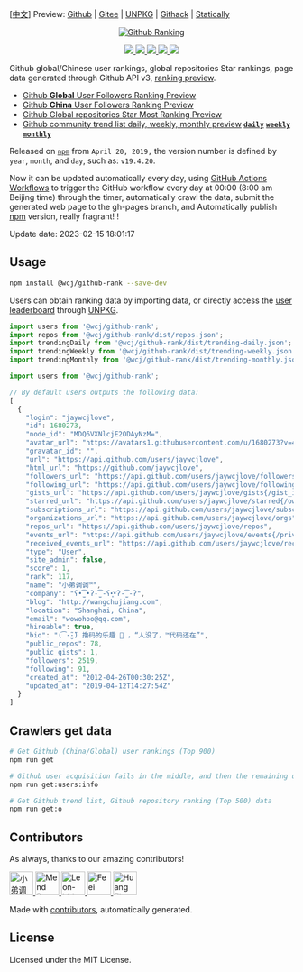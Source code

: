[[中文](./README-zh.md)] Preview: [Github](http://jaywcjlove.github.io/github-rank/) | [Gitee](http://jaywcjlove.gitee.io/github-rank) | [UNPKG](https://unpkg.com/@wcj/github-rank/web/index.html) | [Githack](https://raw.githack.com/jaywcjlove/github-rank/gh-pages/index.html) | [Statically](https://cdn.statically.io/gh/jaywcjlove/github-rank/gh-pages/index.html)

<p align="center">
  <a href="https://jaywcjlove.github.io/github-rank">
    <img alt="Github Ranking" src="https://user-images.githubusercontent.com/1680273/65843701-9efb9280-e365-11e9-80c7-0ed5def853de.png">
  </a>
</p>

<p align="center">
  <a href="https://github.com/jaywcjlove/github-rank">
    <img src="https://github.com/jaywcjlove/github-rank/workflows/Build%20and%20Deploy%20Github%20Rank/badge.svg">
  </a>
  <a href="https://github.com/jaywcjlove/github-rank/issues">
    <img src="https://img.shields.io/github/issues/jaywcjlove/github-rank.svg">
  </a>
  <a href="https://github.com/jaywcjlove/github-rank/network">
    <img src="https://img.shields.io/github/forks/jaywcjlove/github-rank.svg">
  </a>
  <a href="https://github.com/jaywcjlove/github-rank/stargazers">
    <img src="https://img.shields.io/github/stars/jaywcjlove/github-rank.svg">
  </a>
  <a href="https://www.npmjs.com/package/@wcj/github-rank">
    <img src="https://img.shields.io/npm/v/@wcj/github-rank.svg">
  </a>
</p>

Github global/Chinese user rankings, global repositories Star rankings, page data generated through Github API v3, [ranking preview](http://jaywcjlove.github.io/github-rank/).

- [Github **Global** User Followers Ranking Preview](http://jaywcjlove.github.io/github-rank/)
- [Github **China** User Followers Ranking Preview](http://jaywcjlove.github.io/github-rank/users.china.html)
- [Github Global repositories Star Most Ranking Preview](http://jaywcjlove.github.io/github-rank/repos.html)
- [Github community trend list daily, weekly, monthly preview](http://jaywcjlove.github.io/github-rank/trending.html) [**`daily`**](http://jaywcjlove.github.io/github-rank/trending.html) [**`weekly`**](http://jaywcjlove.github.io/github-rank/trending-weekly.html) [**`monthly`**](http://jaywcjlove.github.io/github-rank/trending-monthly.html)

Released on [`npm`](https://www.npmjs.com/package/@wcj/github-rank) from `April 20, 2019,` the version number is defined by `year`, `month`, and `day`, such as: `v19.4.20`.

Now it can be updated automatically every day, using [GitHub Actions Workflows](https://github.com/actions/starter-workflows) to trigger the GitHub workflow every day at 00:00 (8:00 am Beijing time) through the timer, automatically crawl the data, submit the generated web page to the gh-pages branch, and Automatically publish [npm](https://www.npmjs.com/package/@wcj/github-rank) version, really fragrant! !

Update date: <!--GAMFC-->2023-02-15 18:01:17<!--GAMFC-END-->

## Usage

```bash
npm install @wcj/github-rank --save-dev
```

Users can obtain ranking data by importing data, or directly access the [user leaderboard](https://unpkg.com/@wcj/github-rank/web/index.html) through [UNPKG](https://unpkg.com/@wcj/github-rank/dist/users.json).

```js
import users from '@wcj/github-rank';
import repos from '@wcj/github-rank/dist/repos.json';
import trendingDaily from '@wcj/github-rank/dist/trending-daily.json';
import trendingWeekly from '@wcj/github-rank/dist/trending-weekly.json';
import trendingMonthly from '@wcj/github-rank/dist/trending-monthly.json';
```

```js
import users from '@wcj/github-rank';

// By default users outputs the following data:
[
  {
    "login": "jaywcjlove",
    "id": 1680273,
    "node_id": "MDQ6VXNlcjE2ODAyNzM=",
    "avatar_url": "https://avatars1.githubusercontent.com/u/1680273?v=4",
    "gravatar_id": "",
    "url": "https://api.github.com/users/jaywcjlove",
    "html_url": "https://github.com/jaywcjlove",
    "followers_url": "https://api.github.com/users/jaywcjlove/followers",
    "following_url": "https://api.github.com/users/jaywcjlove/following{/other_user}",
    "gists_url": "https://api.github.com/users/jaywcjlove/gists{/gist_id}",
    "starred_url": "https://api.github.com/users/jaywcjlove/starred{/owner}{/repo}",
    "subscriptions_url": "https://api.github.com/users/jaywcjlove/subscriptions",
    "organizations_url": "https://api.github.com/users/jaywcjlove/orgs",
    "repos_url": "https://api.github.com/users/jaywcjlove/repos",
    "events_url": "https://api.github.com/users/jaywcjlove/events{/privacy}",
    "received_events_url": "https://api.github.com/users/jaywcjlove/received_events",
    "type": "User",
    "site_admin": false,
    "score": 1,
    "rank": 117,
    "name": "小弟调调™",
    "company": "ʕ•̫͡•ʔ-̫͡-ʕ•͓͡•ʔ-̫͡-ʔ",
    "blog": "http://wangchujiang.com",
    "location": "Shanghai, China",
    "email": "wowohoo@qq.com",
    "hireable": true,
    "bio": "(͡·̮̃·̃) 撸码的乐趣 💯 ，“人没了，™代码还在”",
    "public_repos": 78,
    "public_gists": 1,
    "followers": 2519,
    "following": 91,
    "created_at": "2012-04-26T00:30:25Z",
    "updated_at": "2019-04-12T14:27:54Z"
  }
]
```

## Crawlers get data

```bash
# Get Github (China/Global) user rankings (Top 900)
npm run get

# Github user acquisition fails in the middle, and then the remaining user information is acquired
npm run get:users:info

# Get Github trend list, Github repository ranking (Top 500) data
npm run get:o
```

## Contributors

As always, thanks to our amazing contributors!

<!--AUTO_GENERATED_PLEASE_DONT_DELETE_IT--><a href="https://github.com/jaywcjlove" title="小弟调调™">
  <img src="https://avatars.githubusercontent.com/u/1680273?v=4" width="42;" alt="小弟调调™"/>
</a>
<a href="https://github.com/renovate-bot" title="Mend Renovate">
  <img src="https://avatars.githubusercontent.com/u/25180681?v=4" width="42;" alt="Mend Renovate"/>
</a>
<a href="https://github.com/leon-kfd" title="Leon-kfd">
  <img src="https://avatars.githubusercontent.com/u/30256102?v=4" width="42;" alt="Leon-kfd"/>
</a>
<a href="https://github.com/FeeiCN" title="Feei">
  <img src="https://avatars.githubusercontent.com/u/1611552?v=4" width="42;" alt="Feei"/>
</a>
<a href="https://github.com/zhenyong" title="Huang ZhenYong">
  <img src="https://avatars.githubusercontent.com/u/4012276?v=4" width="42;" alt="Huang ZhenYong"/>
</a><!--AUTO_GENERATED_PLEASE_DONT_DELETE_IT-END-->

Made with [contributors](https://github.com/jaywcjlove/github-action-contributors), automatically generated.

## License

Licensed under the MIT License.

